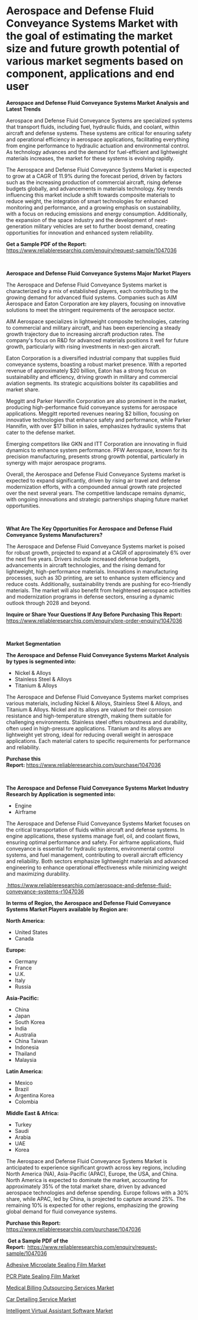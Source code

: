 <p><h1>Aerospace and Defense Fluid Conveyance Systems Market with the goal of estimating the market size and future growth potential of various market segments based on component, applications and end user</h1></p><p><strong>Aerospace and Defense Fluid Conveyance Systems Market Analysis and Latest Trends</strong></p>
<p><p>Aerospace and Defense Fluid Conveyance Systems are specialized systems that transport fluids, including fuel, hydraulic fluids, and coolant, within aircraft and defense systems. These systems are critical for ensuring safety and operational efficiency in aerospace applications, facilitating everything from engine performance to hydraulic actuation and environmental control. As technology advances and the demand for fuel-efficient and lightweight materials increases, the market for these systems is evolving rapidly.</p><p>The Aerospace and Defense Fluid Conveyance Systems Market is expected to grow at a CAGR of 11.9% during the forecast period, driven by factors such as the increasing production of commercial aircraft, rising defense budgets globally, and advancements in materials technology. Key trends influencing this market include a shift towards composite materials to reduce weight, the integration of smart technologies for enhanced monitoring and performance, and a growing emphasis on sustainability, with a focus on reducing emissions and energy consumption. Additionally, the expansion of the space industry and the development of next-generation military vehicles are set to further boost demand, creating opportunities for innovation and enhanced system reliability.</p></p>
<p><strong>Get a Sample PDF of the Report:&nbsp;</strong> <a href="https://www.reliableresearchiq.com/enquiry/request-sample/1047036?utm_campaign=1123&utm_medium=2&utm_source=Github&utm_content=ia&utm_term=06122024&utm_id=aerospace-and-defense-fluid-conveyance-systems">https://www.reliableresearchiq.com/enquiry/request-sample/1047036</a></p>
<p>&nbsp;</p>
<p><strong>Aerospace and Defense Fluid Conveyance Systems Major Market Players</strong></p>
<p><p>The Aerospace and Defense Fluid Conveyance Systems market is characterized by a mix of established players, each contributing to the growing demand for advanced fluid systems. Companies such as AIM Aerospace and Eaton Corporation are key players, focusing on innovative solutions to meet the stringent requirements of the aerospace sector.</p><p>AIM Aerospace specializes in lightweight composite technologies, catering to commercial and military aircraft, and has been experiencing a steady growth trajectory due to increasing aircraft production rates. The company's focus on R&D for advanced materials positions it well for future growth, particularly with rising investments in next-gen aircraft.</p><p>Eaton Corporation is a diversified industrial company that supplies fluid conveyance systems, boasting a robust market presence. With a reported revenue of approximately $20 billion, Eaton has a strong focus on sustainability and efficiency, driving growth in military and commercial aviation segments. Its strategic acquisitions bolster its capabilities and market share.</p><p>Meggitt and Parker Hannifin Corporation are also prominent in the market, producing high-performance fluid conveyance systems for aerospace applications. Meggitt reported revenues nearing $2 billion, focusing on innovative technologies that enhance safety and performance, while Parker Hannifin, with over $17 billion in sales, emphasizes hydraulic systems that cater to the defense market.</p><p>Emerging competitors like GKN and ITT Corporation are innovating in fluid dynamics to enhance system performance. PFW Aerospace, known for its precision manufacturing, presents strong growth potential, particularly in synergy with major aerospace programs.</p><p>Overall, the Aerospace and Defense Fluid Conveyance Systems market is expected to expand significantly, driven by rising air travel and defense modernization efforts, with a compounded annual growth rate projected over the next several years. The competitive landscape remains dynamic, with ongoing innovations and strategic partnerships shaping future market opportunities.</p></p>
<p>&nbsp;</p>
<p><strong>What Are The Key Opportunities For Aerospace and Defense Fluid Conveyance Systems Manufacturers?</strong></p>
<p><p>The Aerospace and Defense Fluid Conveyance Systems market is poised for robust growth, projected to expand at a CAGR of approximately 6% over the next five years. Drivers include increased defense budgets, advancements in aircraft technologies, and the rising demand for lightweight, high-performance materials. Innovations in manufacturing processes, such as 3D printing, are set to enhance system efficiency and reduce costs. Additionally, sustainability trends are pushing for eco-friendly materials. The market will also benefit from heightened aerospace activities and modernization programs in defense sectors, ensuring a dynamic outlook through 2028 and beyond.</p></p>
<p><strong>Inquire or Share Your Questions If Any Before Purchasing This Report:</strong> <a href="https://www.reliableresearchiq.com/enquiry/pre-order-enquiry/1047036?utm_campaign=1123&utm_medium=2&utm_source=Github&utm_content=ia&utm_term=06122024&utm_id=aerospace-and-defense-fluid-conveyance-systems">https://www.reliableresearchiq.com/enquiry/pre-order-enquiry/1047036</a></p>
<p>&nbsp;</p>
<p><strong>Market Segmentation</strong></p>
<p><strong>The Aerospace and Defense Fluid Conveyance Systems Market Analysis by types is segmented into:</strong></p>
<p><ul><li>Nickel & Alloys</li><li>Stainless Steel & Alloys</li><li>Titanium & Alloys</li></ul></p>
<p><p>The Aerospace and Defense Fluid Conveyance Systems market comprises various materials, including Nickel & Alloys, Stainless Steel & Alloys, and Titanium & Alloys. Nickel and its alloys are valued for their corrosion resistance and high-temperature strength, making them suitable for challenging environments. Stainless steel offers robustness and durability, often used in high-pressure applications. Titanium and its alloys are lightweight yet strong, ideal for reducing overall weight in aerospace applications. Each material caters to specific requirements for performance and reliability.</p></p>
<p><strong>Purchase this Report:&nbsp;</strong><a href="https://www.reliableresearchiq.com/purchase/1047036?utm_campaign=1123&utm_medium=2&utm_source=Github&utm_content=ia&utm_term=06122024&utm_id=aerospace-and-defense-fluid-conveyance-systems">https://www.reliableresearchiq.com/purchase/1047036</a></p>
<p>&nbsp;</p>
<p><strong>The Aerospace and Defense Fluid Conveyance Systems Market Industry Research by Application is segmented into:</strong></p>
<p><ul><li>Engine</li><li>Airframe</li></ul></p>
<p><p>The Aerospace and Defense Fluid Conveyance Systems Market focuses on the critical transportation of fluids within aircraft and defense systems. In engine applications, these systems manage fuel, oil, and coolant flows, ensuring optimal performance and safety. For airframe applications, fluid conveyance is essential for hydraulic systems, environmental control systems, and fuel management, contributing to overall aircraft efficiency and reliability. Both sectors emphasize lightweight materials and advanced engineering to enhance operational effectiveness while minimizing weight and maximizing durability.</p></p>
<p><a href="https://www.reliableresearchiq.com/aerospace-and-defense-fluid-conveyance-systems-r1047036?utm_campaign=1123&utm_medium=2&utm_source=Github&utm_content=ia&utm_term=06122024&utm_id=aerospace-and-defense-fluid-conveyance-systems">&nbsp;https://www.reliableresearchiq.com/aerospace-and-defense-fluid-conveyance-systems-r1047036</a></p>
<p><strong>In terms of Region, the Aerospace and Defense Fluid Conveyance Systems Market Players available by Region are:</strong></p>
<p>
    <p> <strong> North America: </strong>
        <ul>
            <li>United States</li>
            <li>Canada</li>
        </ul>
        </p> 
    <p> <strong> Europe: </strong>
        <ul>
            <li>Germany</li>
            <li>France</li>
            <li>U.K.</li>
            <li>Italy</li>
            <li>Russia</li>
        </ul>
        </p> 
    <p> <strong> Asia-Pacific: </strong>
        <ul>
            <li>China</li>
            <li>Japan</li>
            <li>South Korea</li>
            <li>India</li>
            <li>Australia</li>
            <li>China Taiwan</li>
            <li>Indonesia</li>
            <li>Thailand</li>
            <li>Malaysia</li>
        </ul>
        </p> 
    <p> <strong> Latin America: </strong>
        <ul>
            <li>Mexico</li>
            <li>Brazil</li>
            <li>Argentina Korea</li>
            <li>Colombia</li>
        </ul>
        </p> 
    <p> <strong> Middle East & Africa: </strong>
        <ul>
            <li>Turkey</li>
            <li>Saudi</li>
            <li>Arabia</li>
            <li>UAE</li>
            <li>Korea</li>
        </ul>
    </p>
    </p>
<p><p>The Aerospace and Defense Fluid Conveyance Systems Market is anticipated to experience significant growth across key regions, including North America (NA), Asia-Pacific (APAC), Europe, the USA, and China. North America is expected to dominate the market, accounting for approximately 35% of the total market share, driven by advanced aerospace technologies and defense spending. Europe follows with a 30% share, while APAC, led by China, is projected to capture around 25%. The remaining 10% is expected for other regions, emphasizing the growing global demand for fluid conveyance systems.</p></p>
<p><strong>Purchase this Report: </strong><a href="https://www.reliableresearchiq.com/purchase/1047036?utm_campaign=1123&utm_medium=2&utm_source=Github&utm_content=ia&utm_term=06122024&utm_id=aerospace-and-defense-fluid-conveyance-systems">https://www.reliableresearchiq.com/purchase/1047036</a></p>
<p>&nbsp;<strong>Get a Sample PDF of the Report:&nbsp;&nbsp;</strong><a href="https://www.reliableresearchiq.com/enquiry/request-sample/1047036?utm_campaign=1123&utm_medium=2&utm_source=Github&utm_content=ia&utm_term=06122024&utm_id=aerospace-and-defense-fluid-conveyance-systems">https://www.reliableresearchiq.com/enquiry/request-sample/1047036</a></p>
<p><strong></strong></p>
<p><p><a href="https://issuu.com/reportprime-2/docs/adhesive-microplate-sealing-film-market-size-2030.?utm_campaign=1123&utm_medium=2&utm_source=Github&utm_content=ia&utm_term=06122024&utm_id=aerospace-and-defense-fluid-conveyance-systems">Adhesive Microplate Sealing Film Market</a></p><p><a href="https://issuu.com/reportprime-2/docs/pcr-plate-sealing-film-market-size-2030.pptx?utm_campaign=1123&utm_medium=2&utm_source=Github&utm_content=ia&utm_term=06122024&utm_id=aerospace-and-defense-fluid-conveyance-systems">PCR Plate Sealing Film Market</a></p><p><a href="https://www.linkedin.com/pulse/projected-medical-billing-outsourcing-services-market-growth-wilsc?utm_campaign=1123&utm_medium=2&utm_source=Github&utm_content=ia&utm_term=06122024&utm_id=aerospace-and-defense-fluid-conveyance-systems">Medical Billing Outsourcing Services Market</a></p><p><a href="https://www.linkedin.com/pulse/market-insights-evaluating-competitors-car-detailing-service-xjfwc?utm_campaign=1123&utm_medium=2&utm_source=Github&utm_content=ia&utm_term=06122024&utm_id=aerospace-and-defense-fluid-conveyance-systems">Car Detailing Service Market</a></p><p><a href="https://www.linkedin.com/pulse/projected-growth-revenue-intelligent-virtual-assistant-software-cdxyc?utm_campaign=1123&utm_medium=2&utm_source=Github&utm_content=ia&utm_term=06122024&utm_id=aerospace-and-defense-fluid-conveyance-systems">Intelligent Virtual Assistant Software Market</a></p></p>